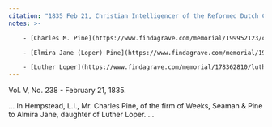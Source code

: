 ```yaml
---
citation: "1835 Feb 21, Christian Intelligencer of the Reformed Dutch Church, Newspaper Extractions from the Northeast, 1704-1930, ancestry.com."
notes: >-

    - [Charles M. Pine](https://www.findagrave.com/memorial/199952123/charles-m-pine) (1812 to 08 Oct 1897).

    - [Elmira Jane (Loper) Pine](https://www.findagrave.com/memorial/199952046/elmira-j-pine) (1815 to 07 Mar 1892).

    - [Luther Loper](https://www.findagrave.com/memorial/178362810/luther-loper) (04 Jun 1780 to 05 Apr 1856).
---
```

Vol. V, No. 238 - February 21, 1835.

... In Hempstead, L.I., Mr. Charles Pine, of the firm of Weeks, Seaman & Pine to Almira Jane, daughter of Luther Loper. ...
